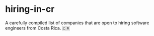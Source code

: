 # hiring-in-cr
A carefully compiled list of companies that are open to hiring software engineers from Costa Rica. :costa_rica:
